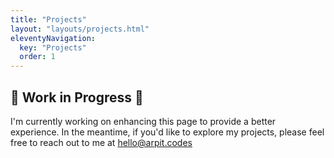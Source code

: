 ```yaml
---
title: "Projects"
layout: "layouts/projects.html"
eleventyNavigation:
  key: "Projects"
  order: 1
---
```


## 🚧 Work in Progress 🚧

I'm currently working on enhancing this page to provide a better experience. In the meantime, if you'd like to explore my projects, please feel free to reach out to me at <hello@arpit.codes>
